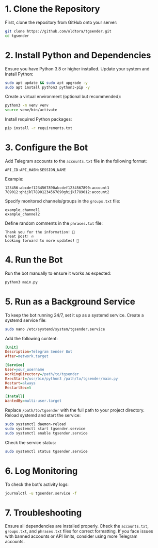 # 1. Clone the Repository
First, clone the repository from GitHub onto your server:

```bash
git clone https://github.com/oldtora/tgsender.git
cd tgsender
```

# 2. Install Python and Dependencies
Ensure you have Python 3.8 or higher installed. Update your system and install Python:

```bash
sudo apt update && sudo apt upgrade -y
sudo apt install python3 python3-pip -y
```

Create a virtual environment (optional but recommended):

```bash
python3 -m venv venv
source venv/bin/activate
```

Install required Python packages:

```bash
pip install -r requirements.txt
```

# 3. Configure the Bot
Add Telegram accounts to the `accounts.txt` file in the following format:

```plaintext
API_ID:API_HASH:SESSION_NAME
```

Example:

```plaintext
123456:abcdef1234567890abcdef1234567890:account1
789012:ghijkl78901234567890ghijkl789012:account2
```

Specify monitored channels/groups in the `groups.txt` file:

```plaintext
example_channel1
example_channel2
```

Define random comments in the `phrases.txt` file:

```plaintext
Thank you for the information! 🚀
Great post! 🔥
Looking forward to more updates! 📢
```

# 4. Run the Bot
Run the bot manually to ensure it works as expected:

```bash
python3 main.py
```

# 5. Run as a Background Service
To keep the bot running 24/7, set it up as a systemd service. Create a systemd service file:

```bash
sudo nano /etc/systemd/system/tgsender.service
```

Add the following content:

```ini
[Unit]
Description=Telegram Sender Bot
After=network.target

[Service]
User=your_username
WorkingDirectory=/path/to/tgsender
ExecStart=/usr/bin/python3 /path/to/tgsender/main.py
Restart=always
RestartSec=5

[Install]
WantedBy=multi-user.target
```

Replace `/path/to/tgsender` with the full path to your project directory. Reload systemd and start the service:

```bash
sudo systemctl daemon-reload
sudo systemctl start tgsender.service
sudo systemctl enable tgsender.service
```

Check the service status:

```bash
sudo systemctl status tgsender.service
```

# 6. Log Monitoring
To check the bot's activity logs:

```bash
journalctl -u tgsender.service -f
```

# 7. Troubleshooting
Ensure all dependencies are installed properly. Check the `accounts.txt`, `groups.txt`, and `phrases.txt` files for correct formatting. If you face issues with banned accounts or API limits, consider using more Telegram accounts.
